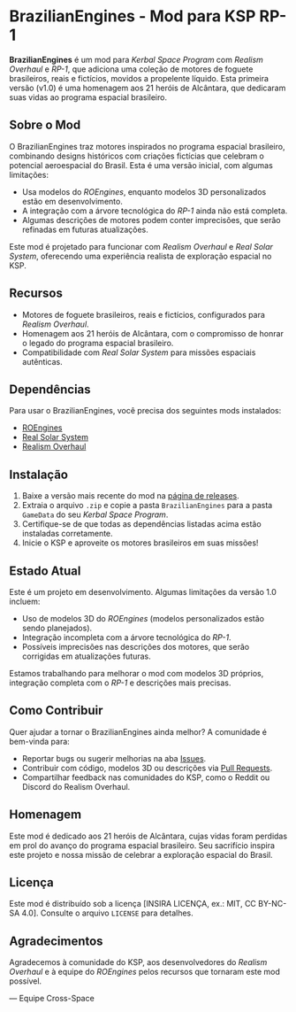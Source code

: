 # BrazilianEngines - Mod para KSP RP-1

**BrazilianEngines** é um mod para *Kerbal Space Program* com *Realism Overhaul* e *RP-1*, que adiciona uma coleção de motores de foguete brasileiros, reais e fictícios, movidos a propelente líquido. Esta primeira versão (v1.0) é uma homenagem aos 21 heróis de Alcântara, que dedicaram suas vidas ao programa espacial brasileiro.

## Sobre o Mod
O BrazilianEngines traz motores inspirados no programa espacial brasileiro, combinando designs históricos com criações fictícias que celebram o potencial aeroespacial do Brasil. Esta é uma versão inicial, com algumas limitações:
- Usa modelos do *ROEngines*, enquanto modelos 3D personalizados estão em desenvolvimento.
- A integração com a árvore tecnológica do *RP-1* ainda não está completa.
- Algumas descrições de motores podem conter imprecisões, que serão refinadas em futuras atualizações.

Este mod é projetado para funcionar com *Realism Overhaul* e *Real Solar System*, oferecendo uma experiência realista de exploração espacial no KSP.

## Recursos
- Motores de foguete brasileiros, reais e fictícios, configurados para *Realism Overhaul*.
- Homenagem aos 21 heróis de Alcântara, com o compromisso de honrar o legado do programa espacial brasileiro.
- Compatibilidade com *Real Solar System* para missões espaciais autênticas.

## Dependências
Para usar o BrazilianEngines, você precisa dos seguintes mods instalados:
- [ROEngines](https://github.com/KSP-RO/ROEngines)
- [Real Solar System](https://github.com/KSP-RO/RealSolarSystem)
- [Realism Overhaul](https://github.com/KSP-RO/RealismOverhaul)

## Instalação
1. Baixe a versão mais recente do mod na [página de releases](https://github.com/Cross-Space/BrazilianEngines/releases).
2. Extraia o arquivo `.zip` e copie a pasta `BrazilianEngines` para a pasta `GameData` do seu *Kerbal Space Program*.
3. Certifique-se de que todas as dependências listadas acima estão instaladas corretamente.
4. Inicie o KSP e aproveite os motores brasileiros em suas missões!

## Estado Atual
Este é um projeto em desenvolvimento. Algumas limitações da versão 1.0 incluem:
- Uso de modelos 3D do *ROEngines* (modelos personalizados estão sendo planejados).
- Integração incompleta com a árvore tecnológica do *RP-1*.
- Possíveis imprecisões nas descrições dos motores, que serão corrigidas em atualizações futuras.

Estamos trabalhando para melhorar o mod com modelos 3D próprios, integração completa com o *RP-1* e descrições mais precisas.

## Como Contribuir
Quer ajudar a tornar o BrazilianEngines ainda melhor? A comunidade é bem-vinda para:
- Reportar bugs ou sugerir melhorias na aba [Issues](https://github.com/Cross-Space/BrazilianEngines/issues).
- Contribuir com código, modelos 3D ou descrições via [Pull Requests](https://github.com/Cross-Space/BrazilianEngines/pulls).
- Compartilhar feedback nas comunidades do KSP, como o Reddit ou Discord do Realism Overhaul.

## Homenagem
Este mod é dedicado aos 21 heróis de Alcântara, cujas vidas foram perdidas em prol do avanço do programa espacial brasileiro. Seu sacrifício inspira este projeto e nossa missão de celebrar a exploração espacial do Brasil.

## Licença
Este mod é distribuído sob a licença [INSIRA LICENÇA, ex.: MIT, CC BY-NC-SA 4.0]. Consulte o arquivo `LICENSE` para detalhes.

## Agradecimentos
Agradecemos à comunidade do KSP, aos desenvolvedores do *Realism Overhaul* e à equipe do *ROEngines* pelos recursos que tornaram este mod possível.

— Equipe Cross-Space
